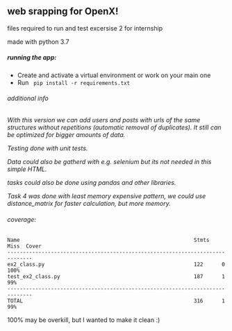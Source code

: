 ## web srapping for OpenX!
files required to run and test excersise 2 for internship

made with python 3.7 

##### running the app:
* Create and activate a virtual environment or work on your main one
* Run ``` pip install -r requirements.txt```


###### additional info
*With this version we can add users and posts with urls of the same structures without repetitions (automatic removal of duplicates). It still can be optimized for bigger amounts of data.*

*Testing done with unit tests.*

*Data could also be gatherd with e.g. selenium but its not needed in this simple HTML.*

*tasks could also be done using pandas and other libraries.*

*Task 4 was done with least memory expensive pattern, we could use distance_matrix for faster calculation, but more memory.*

###### coverage:

```
Name                                                        Stmts   Miss  Cover
------------------------------------------------------------------------------
ex2_class.py                                                122      0   100%
test_ex2_class.py                                           187      1    99%
------------------------------------------------------------------------------
TOTAL                                                       316      1    99%
```
100% may be overkill, but I wanted to make it clean :)